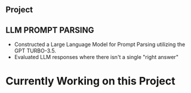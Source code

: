 
## Project 
## LLM PROMPT PARSING
- Constructed a Large Language Model for Prompt Parsing utilizing the GPT TURBO-3.5. 
- Evaluated LLM responses where there isn't a single "right answer"


# Currently Working on this Project
